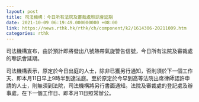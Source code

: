 ```yaml
---
layout: post
title: 司法機構：今日所有法院及審裁處聆訊會延期
date: 2021-10-09 06:19:49.000000000 +08:00
link: https://news.rthk.hk/rthk/ch/component/k2/1614306-20211009.htm
categories: rthk
---
```


司法機構宣布，由於預計即將發出八號熱帶氣旋警告信號，今日所有法院及審裁處的聆訊會延期。
 
司法機構表示，原定於今日出庭的人士，除非已獲另行通知，否則須於下一個工作天、即本月11日早上9時半到達法庭。至於原定於今早到高等法院出席律師認許申請的人士，則無須到法院，司法機構將另行書面通知。法院及審裁處的登記處及辦事處，在下一個工作日、即本月11日照常辦公。

